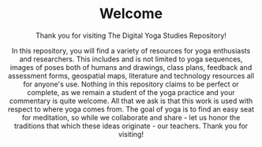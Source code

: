 <Header>
 <h1> Welcome</h1>
  <p>Thank you for visiting The Digital Yoga Studies Repository!</p>
 <p>In this repository, you will find a variety of resources for yoga enthusiasts and researchers.
  This includes and is not limited to yoga sequences, images of poses both of humans and drawings, class plans, feedback and assessment forms, geospatial maps, literature and technology resources all for anyone's use. 
Nothing in this repository claims to be perfect or complete, as we remain a student of the yoga practice and your commentary is quite welcome. All that we ask is that this work is used with respect to where yoga comes from.
  The goal of yoga is to find an easy seat for meditation, so while we collaborate and share - let us honor the traditions that which these ideas originate - our teachers.
Thank you for visiting!
